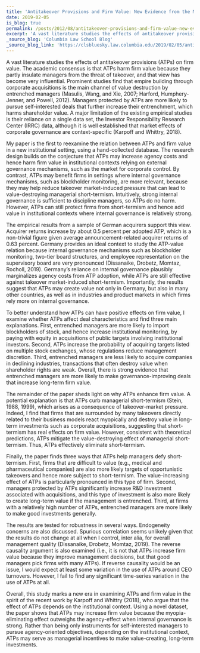 ```yaml
---
title: 'Antitakeover Provisions and Firm Value: New Evidence from the M&A Market'
date: 2019-02-05
is_blog: true
permalink: /posts/2012/08/antitakeover-provisions-and-firm-value-new-evidence-from-the-m-a-market/
excerpt: 'A vast literature studies the effects of antitakeover provisions (ATPs) on firm value. The academic consensus is that ATPs harm firm value because they partly insulate managers from the threat of takeover, and that view has become very influential.'
_source_blog: 'Columbia Law School Blog'
_source_blog_link: 'https://clsbluesky.law.columbia.edu/2019/02/05/antitakeover-provisions-and-firm-value-new-evidence-from-the-ma-market/'
---
```


A vast literature studies the effects of antitakeover provisions (ATPs) on firm value. The academic consensus is that ATPs harm firm value because they partly insulate managers from the threat of takeover, and that view has become very influential. Prominent studies find that empire building through corporate acquisitions is the main channel of value destruction by entrenched managers (Masulis, Wang, and Xie, 2007; Harford, Humphery-Jenner, and Powell, 2012). Managers protected by ATPs are more likely to pursue self-interested deals that further increase their entrenchment, which harms shareholder value. A major limitation of the existing empirical studies  is their reliance on a single data set, the Investor Responsibility Research Center (IRRC) data, although it is well established that market effects of corporate governance are context-specific (Karpoff and Whittry, 2018).

My paper is the first to reexamine the relation between ATPs and firm value in a new institutional setting, using a hand-collected database. The research design builds on the conjecture that ATPs may increase agency costs and hence harm firm value in institutional contexts relying on external governance mechanisms, such as the market for corporate control. By contrast, ATPs may benefit firms in settings where internal governance mechanisms, such as blockholder monitoring, are more relevant, because they may help reduce takeover market-induced pressure that can lead to value-destroying managerial short-termism. Intuitively, strong internal governance is sufficient to discipline managers, so ATPs do no harm. However, ATPs can still protect firms from short-termism and hence add value in institutional contexts where internal governance is relatively strong.

The empirical results from a sample of German acquirers support this view. Acquirer returns increase by about 0.5 percent per adopted ATP, which is a non-trivial figure given average announcement-related acquirer returns of 0.63 percent. Germany provides an ideal context to study the ATP-value relation because internal governance mechanisms such as blockholder monitoring, two-tier board structures, and employee representation on the supervisory board are very pronounced (Dissanaike, Drobetz, Momtaz, Rocholl, 2019). Germany’s reliance on internal governance plausibly marginalizes agency costs from ATP adoption, while ATPs are still effective against takeover market-induced short-termism. Importantly, the results suggest that ATPs may create value not only in Germany, but also in many other countries, as well as in industries and product markets in which firms rely more on internal governance.

To better understand how ATPs can have positive effects on firm value, I examine whether ATPs affect deal characteristics and find three main explanations. First, entrenched managers are more likely to import blockholders of stock, and hence increase institutional monitoring, by paying with equity in acquisitions of public targets involving institutional investors. Second, ATPs increase the probability of acquiring targets listed on multiple stock exchanges, whose regulations reduce management discretion. Third, entrenched managers are less likely to acquire companies in declining industries, transactions that often destroy value when shareholder rights are weak. Overall, there is strong evidence that entrenched managers are more likely to make governance-improving deals that increase long-term firm value.

The remainder of the paper sheds light on why ATPs enhance firm value. A potential explanation is that ATPs curb managerial short-termism (Stein, 1988, 1999), which arises as a consequence of takeover-market pressure. Indeed, I find that firms that are surrounded by many takeovers directly related to their business models react myopically and destroy value in long-term investments such as corporate acquisitions, suggesting that short-termism has real effects on firm value. However, consistent with theoretical predictions, ATPs mitigate the value-destroying effect of managerial short-termism. Thus, ATPs effectively eliminate short-termism.

Finally, the paper finds three ways that  ATPs help managers defy short-termism. First, firms that are difficult to value (e.g., medical and pharmaceutical companies) are also more likely targets of opportunistic takeovers and hence more subject to short-termism. The value-increasing effect of ATPs is particularly pronounced in this type of firm. Second, managers protected by ATPs significantly increase R&D investment associated with acquisitions, and this type of investment is also more likely to create long-term value if the management is entrenched. Third, at firms with a relatively high number of  ATPs, entrenched managers are more likely to make good investments generally.

The results are tested for robustness in several ways. Endogeneity concerns are also discussed. Spurious correlation seems unlikely given that the results do not change at all when I control, inter alia, for overall management quality (Dissanaike, Drobetz, Momtaz, 2019). The reverse causality argument is also examined (i.e., it is not that ATPs increase firm value because they improve management decisions, but that good managers pick firms with many ATPs). If reverse causality would be an issue, I would expect at least some variation in the use of ATPs around CEO turnovers. However, I fail to find any significant time-series variation in the use of ATPs at all.

Overall, this study marks a new era in examining  ATPs and firm value in the spirit of the recent work by Karpoff and Whittry (2018), who argue that the effect of ATPs depends on the institutional context. Using a novel dataset, the paper shows that ATPs may increase firm value because the myopia-eliminating effect outweighs the agency-effect when internal governance is strong. Rather than being only instruments for self-interested managers to pursue agency-oriented objectives, depending on the institutional context, ATPs may serve as managerial incentives to make value-creating, long-term investments.
